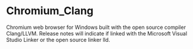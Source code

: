 # Chromium_Clang

Chromium web browser for Windows built with the open source compiler Clang/LLVM. Release notes will indicate if linked with the Microsoft Visual Studio Linker or the open source linker lld.
